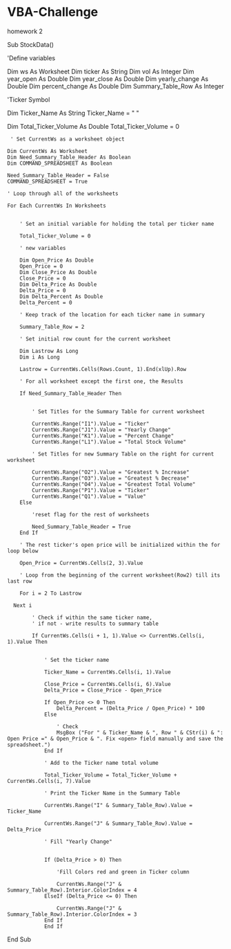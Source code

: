 # VBA-Challenge
homework 2

Sub StockData()

'Define variables

Dim ws As Worksheet
Dim ticker As String
Dim vol As Integer
Dim year_open As Double
Dim year_close As Double
Dim yearly_change As Double
Dim percent_change As Double
Dim Summary_Table_Row As Integer

'Ticker Symbol

 Dim Ticker_Name As String
        Ticker_Name = " "

 Dim Total_Ticker_Volume As Double
        Total_Ticker_Volume = 0
        
     ' Set CurrentWs as a worksheet object
    
    Dim CurrentWs As Worksheet
    Dim Need_Summary_Table_Header As Boolean
    Dim COMMAND_SPREADSHEET As Boolean
    
    Need_Summary_Table_Header = False
    COMMAND_SPREADSHEET = True
    
    ' Loop through all of the worksheets
    
    For Each CurrentWs In Worksheets
    

        ' Set an initial variable for holding the total per ticker name
       
        Total_Ticker_Volume = 0
        
        ' new variables
        
        Dim Open_Price As Double
        Open_Price = 0
        Dim Close_Price As Double
        Close_Price = 0
        Dim Delta_Price As Double
        Delta_Price = 0
        Dim Delta_Percent As Double
        Delta_Percent = 0
         
        ' Keep track of the location for each ticker name in summary
        
        Summary_Table_Row = 2
        
        ' Set initial row count for the current worksheet
        
        Dim Lastrow As Long
        Dim i As Long
        
        Lastrow = CurrentWs.Cells(Rows.Count, 1).End(xlUp).Row

        ' For all worksheet except the first one, the Results
        
        If Need_Summary_Table_Header Then
        
        
            ' Set Titles for the Summary Table for current worksheet
            
            CurrentWs.Range("I1").Value = "Ticker"
            CurrentWs.Range("J1").Value = "Yearly Change"
            CurrentWs.Range("K1").Value = "Percent Change"
            CurrentWs.Range("L1").Value = "Total Stock Volume"
            
            ' Set Titles for new Summary Table on the right for current worksheet
            
            CurrentWs.Range("O2").Value = "Greatest % Increase"
            CurrentWs.Range("O3").Value = "Greatest % Decrease"
            CurrentWs.Range("O4").Value = "Greatest Total Volume"
            CurrentWs.Range("P1").Value = "Ticker"
            CurrentWs.Range("Q1").Value = "Value"
        Else
        
            'reset flag for the rest of worksheets
            
            Need_Summary_Table_Header = True
        End If
        
        ' The rest ticker's open price will be initialized within the for loop below
        
        Open_Price = CurrentWs.Cells(2, 3).Value
        
        ' Loop from the beginning of the current worksheet(Row2) till its last row
        
        For i = 2 To Lastrow
        
      Next i
      
            ' Check if within the same ticker name,
            ' if not - write results to summary table
            
            If CurrentWs.Cells(i + 1, 1).Value <> CurrentWs.Cells(i, 1).Value Then
            
            
                ' Set the ticker name
                
                Ticker_Name = CurrentWs.Cells(i, 1).Value
               
                Close_Price = CurrentWs.Cells(i, 6).Value
                Delta_Price = Close_Price - Open_Price
        
                If Open_Price <> 0 Then
                    Delta_Percent = (Delta_Price / Open_Price) * 100
                Else
                
                    ' Check
                    MsgBox ("For " & Ticker_Name & ", Row " & CStr(i) & ": Open Price =" & Open_Price & ". Fix <open> field manually and save the spreadsheet.")
                End If
                
                ' Add to the Ticker name total volume
                
                Total_Ticker_Volume = Total_Ticker_Volume + CurrentWs.Cells(i, 7).Value
                
                ' Print the Ticker Name in the Summary Table
                
                CurrentWs.Range("I" & Summary_Table_Row).Value = Ticker_Name
                
                CurrentWs.Range("J" & Summary_Table_Row).Value = Delta_Price
                
                ' Fill "Yearly Change"
    
                
                If (Delta_Price > 0) Then
                
                    'Fill Colors red and green in Ticker column
                    
                    CurrentWs.Range("J" & Summary_Table_Row).Interior.ColorIndex = 4
                ElseIf (Delta_Price <= 0) Then
                   
                    CurrentWs.Range("J" & Summary_Table_Row).Interior.ColorIndex = 3
                End If
                End If
                
        
End Sub


